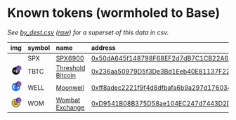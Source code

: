 
Known tokens (wormholed to Base)
===================================
_See [by_dest.csv](by_dest.csv) ([raw](https://raw.githubusercontent.com/wormhole-foundation/wormhole-token-list/main/content/by_dest.csv)) for a superset of this data in csv._

  
| img                                                                                                        | symbol   | name                                                             | address                                                                                                              |   decimals | origin   | sourceAddress                                                                                                           |   sourceDecimals | markets                                                            | symbol   |
|:-----------------------------------------------------------------------------------------------------------|:---------|:-----------------------------------------------------------------|:---------------------------------------------------------------------------------------------------------------------|-----------:|:---------|:------------------------------------------------------------------------------------------------------------------------|-----------------:|:-------------------------------------------------------------------|:-----------------|
|                                                                                                            | SPX      | [SPX6900](http://coingecko.com/en/coins/spx6900)                 | [0x50dA645f148798F68EF2d7dB7C1CB22A6819bb2C](https://basescan.org//token/0x50dA645f148798F68EF2d7dB7C1CB22A6819bb2C) |          8 | ethereum | [0xe0f63a424a4439cbe457d80e4f4b51ad25b2c56c](https://etherscan.io/address/0xe0f63a424a4439cbe457d80e4f4b51ad25b2c56c)   |                8 | [uniswap](https://app.uniswap.org/)                                | SPX              |
| ![TBTC](https://raw.githubusercontent.com/wormhole-foundation/wormhole-token-list/main/assets/TBTC_wh.png) | TBTC     | [Threshold Bitcoin](http://coingecko.com/en/coins/tbtc)          | [0x236aa50979D5f3De3Bd1Eeb40E81137F22ab794b](https://basescan.org//token/0x236aa50979D5f3De3Bd1Eeb40E81137F22ab794b) |          8 | solana   | [6DNSN2BJsaPFdFFc1zP37kkeNe4Usc1Sqkzr9C9vPWcU](https://solscan.io/address/6DNSN2BJsaPFdFFc1zP37kkeNe4Usc1Sqkzr9C9vPWcU) |               18 | [threshold network](https://dashboard.threshold.network/TBTC/mint) | TBTC             |
| ![WELL](https://raw.githubusercontent.com/wormhole-foundation/wormhole-token-list/main/assets/WELL_wh.png) | WELL     | [Moonwell](http://coingecko.com/en/coins/moonwell)               | [0xff8adec2221f9f4d8dfbafa6b9a297d17603493d](https://basescan.org//token/0xff8adec2221f9f4d8dfbafa6b9a297d17603493d) |         18 | moonbeam | [0x511ab53f793683763e5a8829738301368a2411e3](https://moonscan.io/address/0x511ab53f793683763e5a8829738301368a2411e3)    |               18 | [balancer](https://app.balancer.fi/#/trade)                        | WELL             |
| ![WOM](https://raw.githubusercontent.com/wormhole-foundation/wormhole-token-list/main/assets/WOM_wh.png)   | WOM      | [Wombat Exchange](http://coingecko.com/en/coins/wombat-exchange) | [0xD9541B08B375D58ae104EC247d7443D2D7235D64](https://basescan.org//token/0xD9541B08B375D58ae104EC247d7443D2D7235D64) |         18 | bsc      | [0xad6742a35fb341a9cc6ad674738dd8da98b94fb1](https://bscscan.com/address/0xad6742a35fb341a9cc6ad674738dd8da98b94fb1)    |               18 |                                                                    | WOM              |